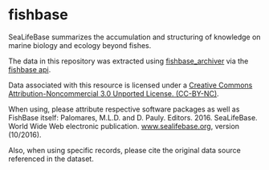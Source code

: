 # fishbase
SeaLifeBase summarizes the accumulation and structuring of knowledge on marine biology and ecology beyond fishes.

The data in this repository was extracted using [fishbase_archiver](https://github.com/jhpoelen/fishbase_archiver) via the [fishbase api](https://github.com/ropensci/fishbaseapi).

Data associated with this resource is licensed under a [Creative Commons Attribution-Noncommercial 3.0 Unported License. (CC-BY-NC)](http://creativecommons.org/licenses/by-nc/3.0/).

When using, please attribute respective software packages as well as FishBase itself:
Palomares, M.L.D. and D. Pauly. Editors. 2016. SeaLifeBase. World Wide Web electronic publication. www.sealifebase.org, version (10/2016).

Also, when using specific records, please cite the original data source referenced in the dataset. 

